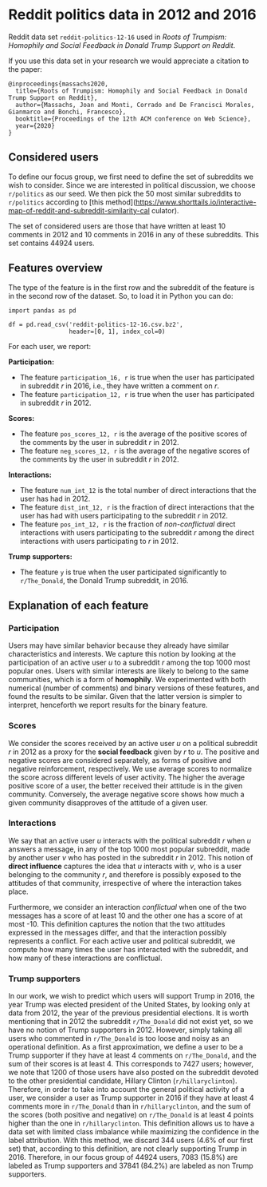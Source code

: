 # Reddit politics data in 2012 and 2016

Reddit data set `reddit-politics-12-16` used in *Roots of Trumpism: Homophily and Social Feedback in Donald Trump Support on Reddit*.

If you use this data set in your research we would appreciate a citation to the paper:

```
@inproceedings{massachs2020,
  title={Roots of Trumpism: Homophily and Social Feedback in Donald Trump Support on Reddit},
  author={Massachs, Joan and Monti, Corrado and De Francisci Morales, Gianmarco and Bonchi, Francesco},
  booktitle={Proceedings of the 12th ACM conference on Web Science},
  year={2020}
}
```

## Considered users

To define our focus group, we first need to define the set of subreddits we wish to consider.
Since we are interested in political discussion, we choose `r/politics` as our seed.
We then pick the 50 most similar subreddits to `r/politics` according to [this method](https://www.shorttails.io/interactive-map-of-reddit-and-subreddit-similarity-cal culator).

The set of considered users are those that have written at least 10 comments in 2012 and 10 comments in 2016 in any of these subreddits.
This set contains 44924 users.

## Features overview

The type of the feature is in the first row and the subreddit of the feature is in the second row of the dataset. So, to load it in Python you can do:

```
import pandas as pd 

df = pd.read_csv('reddit-politics-12-16.csv.bz2',
                 header=[0, 1], index_col=0)
```

For each user, we report:

**Participation:**

- The feature `participation_16, r` is true when the user has participated in subreddit *r* in 2016, i.e., they have written a comment on *r*.
- The feature `participation_12, r` is true when the user has participated in subreddit *r* in 2012.

**Scores:**

- The feature `pos_scores_12, r` is the average of the positive scores of the comments by the user in subreddit *r* in 2012.
- The feature `neg_scores_12, r` is the average of the negative scores of the comments by the user in subreddit *r* in 2012.

**Interactions:**

- The feature `num_int_12` is the total number of direct interactions that the user has had in 2012.
- The feature `dist_int_12, r` is the fraction of direct interactions that the user has had with users participating to the subreddit *r* in 2012. 
- The feature `pos_int_12, r` is the fraction of *non-conflictual* direct interactions with users participating to the subreddit *r* among the direct interactions with users participating to *r* in 2012.

**Trump supporters:**

- The feature `y` is true when the user participated significantly to `r/The_Donald`, the Donald Trump subreddit, in 2016.


## Explanation of each feature

### Participation
Users may have similar behavior because they already have similar characteristics and interests.
We capture this notion by looking at the participation of an active user *u* to a subreddit *r* among the top 1000 most popular ones.
Users with similar interests are likely to belong to the same communities, which is a form of **homophily**.
We experimented with both numerical (number of comments) and binary versions of these features, and found the results to be similar.
Given that the latter version is simpler to interpret, henceforth we report results for the binary feature.

### Scores
We consider the scores received by an active user *u* on a political subreddit *r* in 2012 as a proxy for the **social feedback** given by *r* to *u*.
The positive and negative scores are considered separately, as forms of positive and negative reinforcement, respectively.
We use average scores to normalize the score across different levels of user activity.
The higher the average positive score of a user, the better received their attitude is in the given community.
Conversely, the average negative score shows how much a given community disapproves of the attitude of a given user.

### Interactions
We say that an active user *u* interacts with the political subreddit *r* when *u* answers a message, in any of the top 1000 most popular subreddit, made by another user *v* who has posted in the subreddit *r* in 2012.
This notion of **direct influence** captures the idea that *u* interacts with *v*, who is a user belonging to the community *r*, and therefore is possibly exposed to the attitudes of that community, irrespective of where the interaction takes place.

Furthermore, we consider an interaction *conflictual* when one of the two messages has a score of at least 10 and the other one has a score of at most -10.
This definition captures the notion that the two attitudes expressed in the messages differ, and that the interaction possibly represents a conflict.
For each active user and political subreddit, we compute how many times the user has interacted with the subreddit, and how many of these interactions are conflictual.

### Trump supporters
In our work, we wish to predict which users will support Trump in 2016, the year Trump was elected president of the United States, by looking only at data from 2012, the year of the previous presidential elections.
It is worth mentioning that in 2012 the subreddit `r/The_Donald` did not exist yet, so we have no notion of Trump supporters in 2012.
However, simply taking all users who commented in `r/The_Donald` is too loose and noisy as an operational definition.
As a first approximation, we define a user to be a Trump supporter if they have at least 4 comments on `r/The_Donald`, and the sum of their scores is at least 4.
This corresponds to 7427 users; however, we note that 1200 of those users have also posted on
the subreddit devoted to the other presidential candidate, Hillary Clinton (`r/hillaryclinton`).
Therefore, in order to take into account the general political activity of a user, we consider a user as Trump supporter in 2016 if they have at least 4 comments more in `r/The_Donald` than in `r/hillaryclinton`, and the sum of the scores (both positive and negative) on `r/The_Donald` is at least 4 points higher than the one in `r/hillaryclinton`.
This definition allows us to have a data set with limited class imbalance while maximizing the confidence in the label attribution.
With this method, we discard 344 users (4.6% of our first set) that, according to this definition, are not clearly supporting Trump in 2016.
Therefore, in our focus group of 44924 users, 7083 (15.8%) are labeled as Trump supporters and 37841 (84.2%) are labeled as non Trump supporters.
